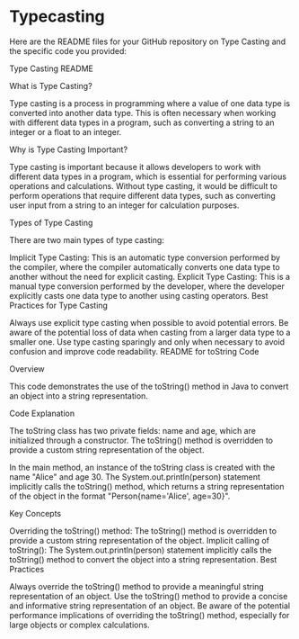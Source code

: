 # Typecasting


Here are the README files for your GitHub repository on Type Casting and the specific code you provided:

Type Casting README

What is Type Casting?

Type casting is a process in programming where a value of one data type is converted into another data type. This is often necessary when working with different data types in a program, such as converting a string to an integer or a float to an integer.

Why is Type Casting Important?

Type casting is important because it allows developers to work with different data types in a program, which is essential for performing various operations and calculations. Without type casting, it would be difficult to perform operations that require different data types, such as converting user input from a string to an integer for calculation purposes.

Types of Type Casting

There are two main types of type casting:

Implicit Type Casting: This is an automatic type conversion performed by the compiler, where the compiler automatically converts one data type to another without the need for explicit casting.
Explicit Type Casting: This is a manual type conversion performed by the developer, where the developer explicitly casts one data type to another using casting operators.
Best Practices for Type Casting

Always use explicit type casting when possible to avoid potential errors.
Be aware of the potential loss of data when casting from a larger data type to a smaller one.
Use type casting sparingly and only when necessary to avoid confusion and improve code readability.
README for toString Code

Overview

This code demonstrates the use of the toString() method in Java to convert an object into a string representation.

Code Explanation

The toString class has two private fields: name and age, which are initialized through a constructor. The toString() method is overridden to provide a custom string representation of the object.

In the main method, an instance of the toString class is created with the name "Alice" and age 30. The System.out.println(person) statement implicitly calls the toString() method, which returns a string representation of the object in the format "Person{name='Alice', age=30}".

Key Concepts

Overriding the toString() method: The toString() method is overridden to provide a custom string representation of the object.
Implicit calling of toString(): The System.out.println(person) statement implicitly calls the toString() method to convert the object into a string representation.
Best Practices

Always override the toString() method to provide a meaningful string representation of an object.
Use the toString() method to provide a concise and informative string representation of an object.
Be aware of the potential performance implications of overriding the toString() method, especially for large objects or complex calculations.
